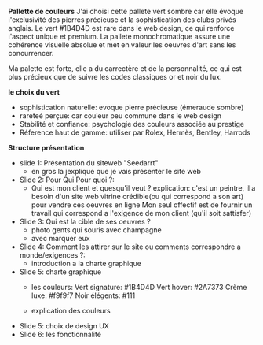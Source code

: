 **Pallette de couleurs**
J'ai choisi cette pallete vert sombre car elle évoque l'exclusivité des pierres précieuse et la sophistication des clubs privés anglais.
Le vert #1B4D4D est rare dans le web design, ce qui renforce l'aspect unique et premium. La pallete monochromatique assure une cohérence visuelle absolue et met en valeur les oeuvres d'art sans les concurrencer.

Ma palette est forte, elle a du carrectère et de la personnalité, ce qui est plus précieux que de suivre les codes classiques or et noir du lux.

**le choix du vert**
- sophistication naturelle: evoque pierre précieuse (émeraude sombre)
- rareteé perçue: car couleur peu commune dans le web design
- Stabilité et confiance: psychologie des couleurs associée au prestige 
- Réference haut de gamme: utiliser par Rolex, Hermès, Bentley, Harrods 

**Structure présentation**
- slide 1: Présentation du siteweb "Seedarrt"
    - en gros la jexplique que je vais présenter le site web
- Slide 2: Pour Qui Pour quoi ?:
    - Qui est mon client et quesqu'il veut ?
    explication: c'est un peintre, il a besoin d'un site web vitrine crédible(ou qui correspond a son art) pour vendre ces oeuvres en ligne
    Mon seul offectif est de fournir un travail qui correspond a l'exigence de mon client (qu'il soit sattisfer)
- Slide 3: Qui est la cible de ses oeuvres ?
    - photo gents qui souris avec champagne
    - avec marquer eux 
- Slide 4: Comment les attirer sur le site ou comments correspondre a monde/exigences ?:
    - introduction a la charte graphique
- Slide 5: charte graphique 
    - les couleurs: 
       Vert signature:  #1B4D4D 
       Vert hover: #2A7373
       Crème luxe: #f9f9f7
       Noir élégents: #111

    - explication des couleurs
- Slide 5: choix de design UX
- Slide 6: les fonctionnalité 

